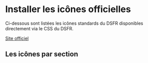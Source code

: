 # Installer les icônes officielles

Ci-dessous sont listées les icônes standards du DSFR disponibles directement via le CSS du DSFR.

[Site officiel](https://www.systeme-de-design.gouv.fr/elements-d-interface/fondamentaux-techniques/icones)

## Les icônes par section

<AppIcons :icons />

<script setup>
import icons from './icons.json' with { type: 'json' }
</script>
